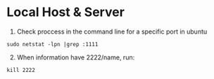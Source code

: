 # Local Host & Server 

1. Check proccess in the command line for a specific port in ubuntu

```shell
sudo netstat -lpn |grep :1111
```

2. When information have 2222/name, run:

```shell
kill 2222
```
